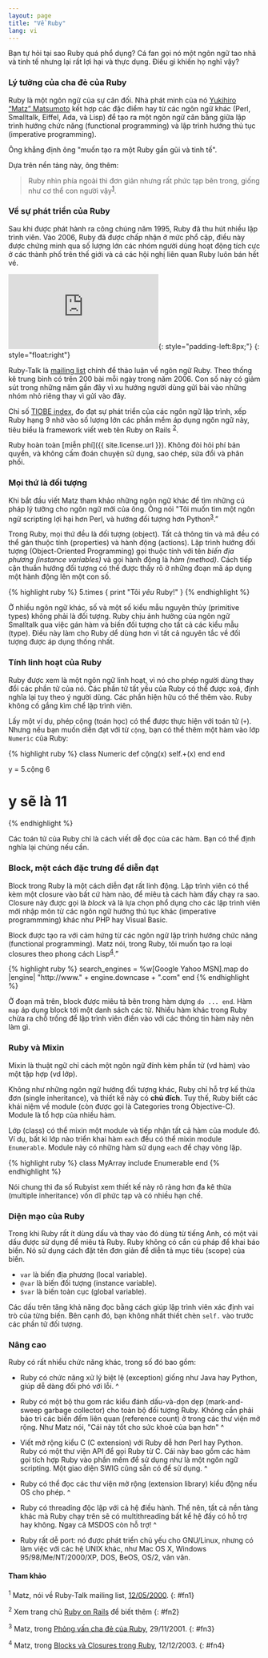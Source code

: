```yaml
---
layout: page
title: "Về Ruby"
lang: vi
---
```


Bạn tự hỏi tại sao Ruby quá phổ dụng? Cá fan gọi nó một ngôn ngữ tao nhã và tinh tế
nhưng lại rất lợi hại và thực dụng. Điều gì khiến họ nghĩ vậy?

### Lý tưởng của cha đẻ của Ruby

Ruby là một ngôn ngữ của sự cân đối. Nhà phát minh của nó [Yukihiro “Matz”
Matsumoto][1] kết hợp các đặc điểm hay từ các ngôn ngữ khác (Perl, Smalltalk,
Eiffel, Ada, và Lisp) để tạo ra một ngôn ngữ cân bằng giữa
lập trình hướng chức năng (functional programming) và lập trình hướng thủ tục (imperative programming).

Ông khẳng định ông "muốn tạo ra một Ruby gần gũi và tinh tế".

Dựa trên nền tảng này, ông thêm:

> Ruby nhìn phía ngoài thì đơn giản nhưng rất phức tạp bên trong,
> giống như cơ thể con người vậy<sup>[1](#fn1)</sup>.

### Về sự phát triển của Ruby

Sau khi được phát hành ra công chúng năm 1995, Ruby đã thu hút nhiều lập trình
viên. Vào 2006, Ruby đã được chấp nhận ở mức phổ cập, điều này được chứng minh
qua số lượng lớn các nhóm người dùng hoạt động tích cực ở các thành phố trên thế giới
và cả các hội nghị liên quan Ruby luôn bán hết vé.

![Graph courtesy of
Gmane.](http://gmane.org/plot-rate.php?group=gmane.comp.lang.ruby.general&amp;width=320&amp;height=160&amp;title=Ruby-Talk+Activity
"Graph courtesy of Gmane."){: style="padding-left:8px;"}
{: style="float:right"}

Ruby-Talk là [mailing list](/vi/community/mailing-lists/) chính để thảo luận về
ngôn ngữ Ruby. Theo thống kê trung bình có trên 200 bài mỗi ngày trong năm 2006.
Con số này có giảm sút trong những năm gần đây vì xu hướng người dùng gửi bài
vào những nhóm nhỏ riêng thay vì gửi vào đây.

Chỉ số [TIOBE index][6], đo đạt sự phát triển của các ngôn ngữ lập trình, xếp
Ruby hạng 9 nhờ vào số lượng lớn các phần mềm áp dụng ngôn ngữ này, tiêu biểu
là framework viết web tên Ruby on Rails <sup>[2](#fn2)</sup>.

Ruby hoàn toàn [miễn phí]({{ site.license.url }}). Không đòi hỏi phí bản
quyển, và không cấm đoán chuyện sử dụng, sao chép, sửa đổi và phân phối.

### Mọi thứ là đối tượng

Khi bắt đầu viết Matz tham khảo những ngôn ngữ khác để tìm những cú pháp lý
tưởng cho ngôn ngữ mới của ông. Ông nói "Tôi muốn tìm một ngôn ngữ scripting lợi hại
hơn Perl, và hướng đối tượng hơn Python<sup>[3](#fn3)</sup>.”

Trong Ruby, mọi thứ đều là đối tượng (object). Tất cả thông tin và mã đều có thể gán
thuộc tính (properties) và hành động (actions). Lập trình hướng đối tượng (Object-Oriented Programming)
gọi thuộc tính với tên *biến địa phương (instance variables)* và gọi hành động là *hàm (method)*.
Cách tiếp cận thuần hướng đối tượng có thể được thấy rõ ở những đoạn mã áp dụng một
hành động lên một con số.

{% highlight ruby %}
5.times { print "Tôi *yêu* Ruby!" }
{% endhighlight %}

Ở nhiều ngôn ngữ khác, số và một số kiểu mẫu nguyên thủy (primitive types) không phải là
đối tượng. Ruby chịu ảnh hưởng của ngôn ngữ Smalltalk qua việc gán hàm và biến đối tượng
cho tất cả các kiểu mẫu (type). Điều này làm cho Ruby dể dùng hơn vì tất cả nguyên
tắc về đối tượng được áp dụng thống nhất.

### Tính linh hoạt của Ruby

Ruby được xem là một ngôn ngữ linh hoạt, vì nó cho phép người dùng thay đổi
các phần tử của nó. Các phần tử tất yếu của Ruby có thể được xoá, định nghĩa lại tuy theo
ý người dùng. Các phần hiện hữu có thể thêm vào. Ruby không cố gắng kìm chể lập
trình viên.

Lấy một ví dụ, phép cộng (toán học) có thể được thực hiện với toán tử (`+`). Nhưng nếu
bạn muốn diễn đạt với từ `cộng`, bạn có thể thêm một hàm vào lớp `Numeric`
của Ruby:

{% highlight ruby %}
class Numeric
  def cộng(x)
    self.+(x)
  end
end

y = 5.cộng 6
# y sẽ là 11
{% endhighlight %}

Các toán tử của Ruby chỉ là cách viết dễ đọc của các hàm. Bạn có thể định nghĩa lại chúng nếu cần.

### Block, một cách đặc trưng để diễn đạt

Block trong Ruby là một cách diễn đạt rất linh động. Lập trình viên
có thể kèm một closure vào bất cứ hàm nào, để miêu tả cách hàm đấy chạy ra sao.
Closure này được gọi là *block* và là lựa chọn phổ dụng cho các lập trình viên
mới nhập môn từ các ngôn ngữ hướng thủ tục khác (imperative programmming)
khác như PHP hay Visual Basic.

Block được tạo ra với cảm hứng từ các ngôn ngữ lập trình hướng chức năng (functional programming).
Matz nói, trong Ruby, tôi muốn tạo ra loại closures theo phong cách Lisp<sup>[4](#fn4)</sup>.”

{% highlight ruby %}
search_engines =
  %w[Google Yahoo MSN].map do |engine|
    "http://www." + engine.downcase + ".com"
  end
{% endhighlight %}

Ở đoạn mã trên, block được miêu tả bên trong hàm dựng `do ... end`.
Hàm `map` áp dụng block tới một danh sách các từ. Nhiều hàm khác trong Ruby chừa
ra chỗ trống để lập trình viên điền vào với các thông tin hàm này nên
làm gì.

### Ruby và Mixin

Mixin là thuật ngữ chỉ cách một ngôn ngữ đính kèm phần tử (vd hàm) vào một tập hợp (vd lớp).

Không như những ngôn ngữ hướng đối tượng khác, Ruby chỉ hỗ trợ kế thừa đơn (single inheritance),
và thiết kế này có **chủ đích**. Tuy thế, Ruby biết các khái niệm về module (còn
được gọi là Categories trong Objective-C). Module là tổ hợp của nhiều hàm.

Lớp (class) có thể mixin một module và tiếp nhận tất cả hàm của module đó. Ví dụ,
bất kì lớp nào triển khai hàm `each` đều có thể mixin module `Enumerable`. Module
này có những hàm sử dụng `each` để chạy vòng lặp.

{% highlight ruby %}
class MyArray
  include Enumerable
end
{% endhighlight %}

Nói chung thì đa số Rubyist xem thiết kế này rõ ràng hơn đa kê thừa (multiple
inheritance) vốn dĩ phức tạp và có nhiều hạn chế.

### Diện mạo của Ruby

Trong khi Ruby rất ít dùng dấu và thay vào đó dùng từ tiếng Anh, có một vài
dấu được sử dụng để miêu tả Ruby. Ruby không có cần cú pháp để khai báo biến.
Nó sử dụng cách đặt tên đơn giản để diễn tả mục tiêu (scope) của biến.

* `var` là biến địa phương (local variable).
* `@var` là biến đối tượng (instance variable).
* `$var` là biến toàn cục (global variable).

Các dấu trên tăng khả năng đọc bằng cách giúp lập trình viên xác định vai trò
của từng biến. Bên cạnh đó, bạn không nhất thiết chèn `self.` vào trước các phần tử
đối tượng.

### Nâng cao

Ruby có rất nhiều chức năng khác, trong số đó bao gồm:

* Ruby có chức năng xử lý biệt lệ (exception) giống như Java hay Python, giúp
dễ dàng đối phó với lỗi.
^

* Ruby có một bộ thu gom rác kiểu đánh dấu-và-dọn dẹp (mark-and-sweep garbage collector)
cho toàn bộ đối tượng Ruby. Không cần phải bảo trì các biến đếm liên quan (reference count)
ở trong các thư viện mở rộng. Như Matz nói, "Cái này tốt cho sức khoẻ của bạn hơn"
^

* Viết mở rộng kiểu C (C extension) với Ruby dễ hơn Perl hay Python. Ruby có một
thư viện API để gọi Ruby từ C. Cái này bao gồm các hàm gọi tích hợp Ruby vào
phần mềm để sử dụng như là một ngôn ngữ scripting. Một giao diện SWIG cũng sẵn có
để sử dụng.
^

* Ruby có thể đọc các thư viện mở rộng (extension library) kiểu động nếu OS cho phép.
^

* Ruby có threading độc lập với cả hệ điều hành. Thế nên, tất cả nền tảng khác
mà Ruby chạy trên sẽ có multithreading bất kể hệ đấy có hỗ trợ hay không. Ngay
cả MSDOS còn hỗ trợ!
^

* Ruby rất dễ port: nó được phát triển chủ yếu cho GNU/Linux, nhưng có làm việc
với các hệ UNIX khác, như Mac OS X, Windows 95/98/Me/NT/2000/XP, DOS, BeOS, OS/2, vân vân.

#### Tham khảo

<sup>1</sup> Matz, nói về Ruby-Talk mailing list, [12/05/2000][2].
{: #fn1}

<sup>2</sup> Xem trang chủ [Ruby on Rails][3] để biết thêm
{: #fn2}

<sup>3</sup> Matz, trong [Phỏng vấn cha đẻ của Ruby][4], 29/11/2001.
{: #fn3}

<sup>4</sup> Matz, trong [Blocks và Closures trong Ruby][5], 12/12/2003.
{: #fn4}



[1]: http://www.rubyist.net/~matz/
[2]: http://blade.nagaokaut.ac.jp/cgi-bin/scat.rb/ruby/ruby-talk/2773
[3]: http://rubyonrails.org/
[4]: http://www.linuxdevcenter.com/pub/a/linux/2001/11/29/ruby.html
[5]: http://www.artima.com/intv/closures2.html
[6]: http://www.tiobe.com/index.php/content/paperinfo/tpci/index.html
